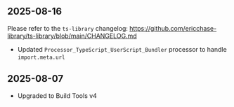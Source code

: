 ## 2025-08-16

Please refer to the `ts-library` changelog: https://github.com/ericchase-library/ts-library/blob/main/CHANGELOG.md

- Updated `Processor_TypeScript_UserScript_Bundler` processor to handle `import.meta.url`

## 2025-08-07

- Upgraded to Build Tools v4
